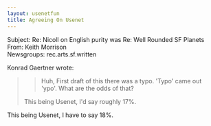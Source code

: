 ```yaml
---   
layout: usenetfun   
title: Agreeing On Usenet   
---   
```

   
   
 Subject: Re: Nicoll on English purity was Re: Well Rounded SF Planets   
From: Keith Morrison   
Newsgroups: rec.arts.sf.written   
   
Konrad Gaertner wrote:   
>>   
>>Huh, First draft of this there was a typo. 'Typo' came out   
>>'ypo'. What are the odds of that?   
>   
> This being Usenet, I'd say roughly 17%.   
>   
This being Usenet, I have to say 18%.   
   
   
   
